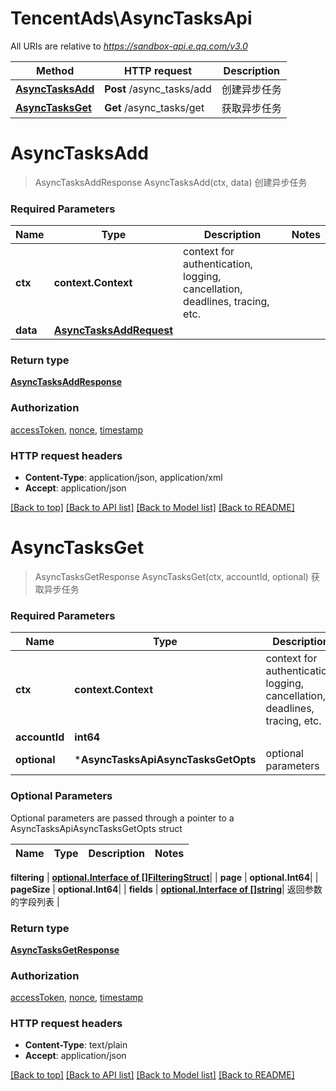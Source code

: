 # TencentAds\AsyncTasksApi

All URIs are relative to *https://sandbox-api.e.qq.com/v3.0*

Method | HTTP request | Description
------------- | ------------- | -------------
[**AsyncTasksAdd**](AsyncTasksApi.md#AsyncTasksAdd) | **Post** /async_tasks/add | 创建异步任务
[**AsyncTasksGet**](AsyncTasksApi.md#AsyncTasksGet) | **Get** /async_tasks/get | 获取异步任务


# **AsyncTasksAdd**
> AsyncTasksAddResponse AsyncTasksAdd(ctx, data)
创建异步任务

### Required Parameters

Name | Type | Description  | Notes
------------- | ------------- | ------------- | -------------
 **ctx** | **context.Context** | context for authentication, logging, cancellation, deadlines, tracing, etc.
  **data** | [**AsyncTasksAddRequest**](AsyncTasksAddRequest.md)|  | 

### Return type

[**AsyncTasksAddResponse**](AsyncTasksAddResponse.md)

### Authorization

[accessToken](../README.md#accessToken), [nonce](../README.md#nonce), [timestamp](../README.md#timestamp)

### HTTP request headers

 - **Content-Type**: application/json, application/xml
 - **Accept**: application/json

[[Back to top]](#) [[Back to API list]](../README.md#documentation-for-api-endpoints) [[Back to Model list]](../README.md#documentation-for-models) [[Back to README]](../README.md)

# **AsyncTasksGet**
> AsyncTasksGetResponse AsyncTasksGet(ctx, accountId, optional)
获取异步任务

### Required Parameters

Name | Type | Description  | Notes
------------- | ------------- | ------------- | -------------
 **ctx** | **context.Context** | context for authentication, logging, cancellation, deadlines, tracing, etc.
  **accountId** | **int64**|  | 
 **optional** | ***AsyncTasksApiAsyncTasksGetOpts** | optional parameters | nil if no parameters

### Optional Parameters
Optional parameters are passed through a pointer to a AsyncTasksApiAsyncTasksGetOpts struct

Name | Type | Description  | Notes
------------- | ------------- | ------------- | -------------

 **filtering** | [**optional.Interface of []FilteringStruct**](FilteringStruct.md)|  | 
 **page** | **optional.Int64**|  | 
 **pageSize** | **optional.Int64**|  | 
 **fields** | [**optional.Interface of []string**](string.md)| 返回参数的字段列表 | 

### Return type

[**AsyncTasksGetResponse**](AsyncTasksGetResponse.md)

### Authorization

[accessToken](../README.md#accessToken), [nonce](../README.md#nonce), [timestamp](../README.md#timestamp)

### HTTP request headers

 - **Content-Type**: text/plain
 - **Accept**: application/json

[[Back to top]](#) [[Back to API list]](../README.md#documentation-for-api-endpoints) [[Back to Model list]](../README.md#documentation-for-models) [[Back to README]](../README.md)

